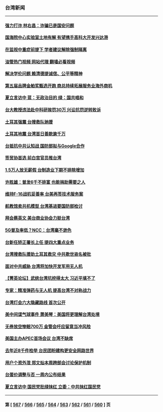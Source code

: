 ### 台湾新闻
---
#### [强力打诈 林右昌：诈骗已是国安问题](../../pages/ncid1349361/n13925523.md?02090445) 
#### [国海院中心实验室土地有解 有望携手高科大开发兴达港](../../pages/ncid1349361/n13925494.md?02090445) 
#### [在监视中重症前提下 学者建议解除强制隔离](../../pages/ncid1349361/n13925492.md?02090445) 
#### [油管热门视频 网站代理 翻墙必看视频](http://138.2.39.72:81/youtube.html?epic-marker?02090445)
#### [解决学伦问题 赖清德提诚信、公平等精神](../../pages/ncid1349361/n13925490.md?02090445) 
#### [第五届品牌金舶奖甄选开跑 商总持续拓展服务业海外商机](../../pages/ncid1349361/n13925452.md?02090445) 
#### [夏立言访中  蓝：无政治目的  绿：国共唱和](../../pages/ncid1349361/n13925489.md?02090445) 
#### [台大教授违法赴中科研挨罚30万 兴讼抗罚逆转败诉](../../pages/ncid1349361/n13925495.md?02090445) 
#### [土耳其强震 台搜救队驰援](../../pages/ncid1349361/n13925466.md?02090445) 
#### [土耳其地震 台湾首日善款逾千万](../../pages/ncid1349361/n13925464.md?02090445) 
#### [台抵抗中共认知战 国防部拟与Google合作](../../pages/ncid1349361/n13925421.md?02090445) 
#### [签贸协首选 前白宫官员推台湾](../../pages/ncid1349361/n13925445.md?02090445) 
#### [1.5万人放无薪假 台制造业下期不排除增加](../../pages/ncid1349361/n13925449.md?02090445) 
#### [许胜雄：普发6千不排富 也能捐助需要之人](../../pages/ncid1349361/n13925447.md?02090445) 
#### [维持F-16战机妥善率 台美再签技术服务案](../../pages/ncid1349361/n13925400.md?02090445) 
#### [航教馆卖共机模型 台湾基进要国防部检讨](../../pages/ncid1349361/n13925404.md?02090445) 
#### [拜会蔡英文 美台商业协会力挺台湾](../../pages/ncid1349361/n13925402.md?02090445) 
#### [5G普及率低？NCC：台湾毫不逊色](../../pages/ncid1349361/n13925394.md?02090445) 
#### [台新任矫正署长上任 提四大重点业务](../../pages/ncid1349361/n13925395.md?02090445) 
#### [台湾搜救队援助土耳其救灾 中共欺世盗名被批](../../pages/ncid1349361/n13925269.md?02090445) 
#### [面对中共威胁 台湾将加快开发军用无人机](../../pages/ncid1349361/n13925023.md?02090445) 
#### [【菁英论坛】武统台湾坑挖得太大 习近平填不了](../../pages/ncid1349361/n13924907.md?02090445) 
#### [专家：精准弹药与无人机 提高台湾不对称战力](../../pages/ncid1349361/n13924544.md?02090445) 
#### [台湾灯会六大隐藏路线 首次公开](../../pages/ncid1349361/n13924628.md?02090445) 
#### [美中间谍气球事件 萧美琴：美国将更理解台湾处境](../../pages/ncid1349361/n13924682.md?02090445) 
#### [无券放空惨赔700万 金管会吁应留意当冲风险](../../pages/ncid1349361/n13924619.md?02090445) 
#### [美国主办APEC首场会议 台湾不缺席](../../pages/ncid1349361/n13924614.md?02090445) 
#### [去年近8千件检举 台民团盼建构更安全网路世界](../../pages/ncid1349361/n13924662.md?02090445) 
#### [用户个资外泄 郑文灿本周跨部会讨论保护机制](../../pages/ncid1349361/n13924618.md?02090445) 
#### [台蛋价调整与否 一周内公布结果](../../pages/ncid1349361/n13924660.md?02090445) 
#### [夏立言访中 国民党批绿抹红 立委：中共抹红国民党](../../pages/ncid1349361/n13924636.md?02090445) 

---
#### 第 [ [567](./567.md?02090445) / [566](./566.md?02090445) / [565](./565.md?02090445) / [564](./564.md?02090445) / [563](./563.md?02090445) / [562](./562.md?02090445) / [561](./561.md?02090445) / [560](./560.md?02090445) ] 页
